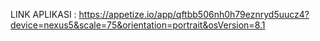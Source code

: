 LINK APLIKASI : https://appetize.io/app/qftbb506nh0h79eznryd5uucz4?device=nexus5&scale=75&orientation=portrait&osVersion=8.1
